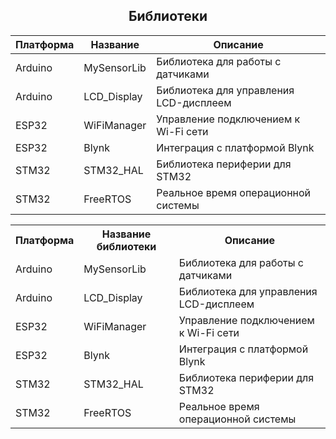 <h2 align="center">Библиотеки</h2>

| Платформа               | Название                  | Описание                                   |
|-------------------------|---------------------------|--------------------------------------------|
| Arduino                 | MySensorLib               | Библиотека для работы с датчиками          |
| Arduino                 | LCD_Display               | Библиотека для управления LCD-дисплеем     |
| ESP32                   | WiFiManager               | Управление подключением к Wi-Fi сети       |
| ESP32                   | Blynk                     | Интеграция с платформой Blynk              |
| STM32                   | STM32_HAL                 | Библиотека периферии для STM32             |
| STM32                   | FreeRTOS                  | Реальное время операционной системы        |

<table align="center">
    <tr>
      <th>Платформа</th>
      <th>Название библиотеки</th>
      <th>Описание</th>
    </tr>
    <tr>
      <td>Arduino</td>
      <td>MySensorLib</td>
      <td>Библиотека для работы с датчиками</td>
    </tr>
    <tr>
      <td>Arduino</td>
      <td>LCD_Display</td>
      <td>Библиотека для управления LCD-дисплеем</td>
    </tr>
    <tr>
      <td>ESP32</td>
      <td>WiFiManager</td>
      <td>Управление подключением к Wi-Fi сети</td>
    </tr>
    <tr>
      <td>ESP32</td>
      <td>Blynk</td>
      <td>Интеграция с платформой Blynk</td>
    </tr>
    <tr>
      <td>STM32</td>
      <td>STM32_HAL</td>
      <td>Библиотека периферии для STM32</td>
    </tr>
    <tr>
      <td>STM32</td>
      <td>FreeRTOS</td>
      <td>Реальное время операционной системы</td>
    </tr>
</table>
